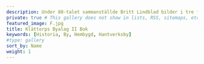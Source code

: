 ```yaml
---
description: Under 80-talet sammanställde Britt Lindblad bilder i tre fotoalbum på vår by. Detta är det andra albumet. Dessa bilder är på albumen i sin helhet. För enskilda bilder som är enklare att visa på mobilen, se enbart "Klättorps Byalag II". Tusen tack till Eva Ahrenstedt(Klättorp 116) för bilderna! Klicka på en bild för att se bildtext.
private: true # This gallery does not show in lists, RSS, sitemaps, etc. On list pages, use cascade to hide descendants.
featured_image: F.jpg
title: Klättorps Byalag II Bok
keywords: [Historia, By, Hembygd, Hantverksby]
#type: gallery
sort_by: Name
weight: 1
---
```

